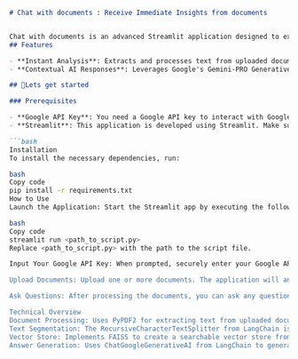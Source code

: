 
```markdown
# Chat with documents : Receive Immediate Insights from documents


Chat with documents is an advanced Streamlit application designed to extract and analyze text from various document formats, utilizing the powerful capabilities of Google's Generative AI, specifically the Gemini-PRO model. This tool employs a Retrieval-Augmented Generation (RAG) framework to provide highly accurate, context-sensitive responses to user queries, drawing on the content within the uploaded documents. By processing the text of these documents, the application is able to deliver detailed and relevant information, ensuring that users receive precise answers tailored to the specific content they upload. This system enhances the user experience by facilitating efficient and intelligent document-based interactions.
## Features

- **Instant Analysis**: Extracts and processes text from uploaded documents to deliver immediate, valuable insights.
- **Contextual AI Responses**: Leverages Google's Gemini-PRO Generative AI model for delivering accurate and context-aware answers.

## 🌟Lets get started

### Prerequisites

- **Google API Key**: You need a Google API key to interact with Google's Generative AI models. To obtain your key, visit [Google API Key Setup](https://makersuite.google.com/app/apikey).
- **Streamlit**: This application is developed using Streamlit. Make sure Streamlit is installed in your environment to run the application.

```bash
Installation
To install the necessary dependencies, run:

bash
Copy code
pip install -r requirements.txt
How to Use
Launch the Application: Start the Streamlit app by executing the following command:

bash
Copy code
streamlit run <path_to_script.py>
Replace <path_to_script.py> with the path to the script file.

Input Your Google API Key: When prompted, securely enter your Google API key. This key allows the application to access Google's Generative AI models.

Upload Documents: Upload one or more documents. The application will analyze their contents to provide responses based on the text.

Ask Questions: After processing the documents, you can ask any question related to their content, and the application will generate an appropriate response.

Technical Overview
Document Processing: Uses PyPDF2 for extracting text from uploaded documents.
Text Segmentation: The RecursiveCharacterTextSplitter from LangChain is used to break the extracted text into manageable segments.
Vector Store: Implements FAISS to create a searchable vector store from the text chunks.
Answer Generation: Uses ChatGoogleGenerativeAI from LangChain to generate responses to user queries, leveraging the context from the uploaded documents.


